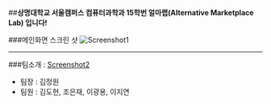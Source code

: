 ##**상명대학교 서울캠퍼스 컴퓨터과학과 15학번 얼마랩(Alternative Marketplace Lab) 입니다!**

###메인화면 스크린 샷
![Screenshot1](images/picpic1.png)

---

###팀소개 : 
[Screenshot2](images/picpic2.png)

* 팀장 : 김정원
* 팀원 : 김도현, 조은재, 이광용, 이지연
